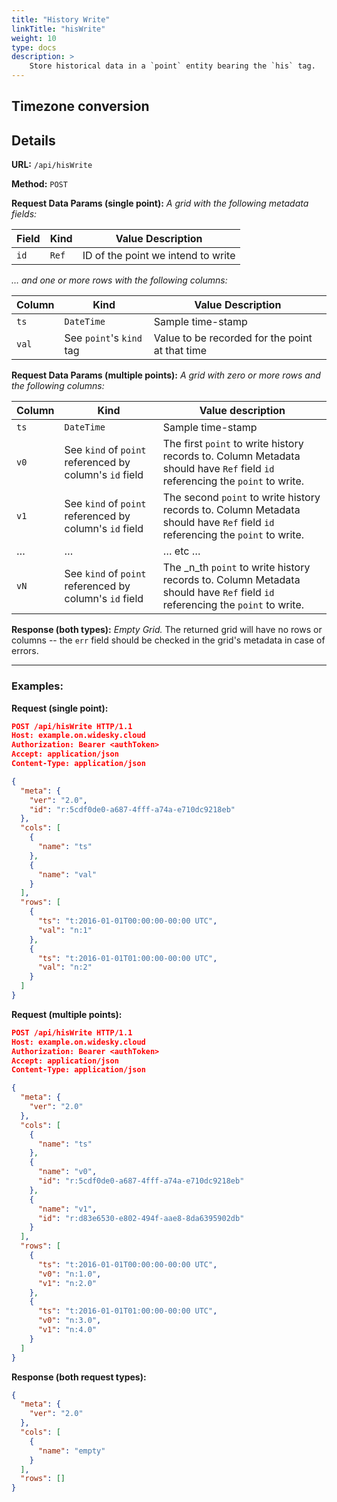 ```yaml
---
title: "History Write"
linkTitle: "hisWrite"
weight: 10
type: docs
description: >
    Store historical data in a `point` entity bearing the `his` tag.
---
```


## Timezone conversion


## Details

**URL:** `/api/hisWrite`

**Method:** `POST`

**Request Data Params (single point):** *A grid with the following metadata fields:*

|Field|Kind|Value Description|
|------|----|-----------|
|`id`|`Ref`|ID of the point we intend to write|

*… and one or more rows with the following columns:*

|Column|Kind|Value Description|
|------|----|-----------|
|`ts`|`DateTime`|Sample time-stamp|
|`val`|See `point`'s `kind` tag|Value to be recorded for the point at that time|

**Request Data Params (multiple points):** *A grid with zero or more rows and the following columns:*

|Column|Kind|Value description|
|------|----|-----------|
|`ts`|`DateTime`|Sample time-stamp|
|`v0`|See `kind` of `point` referenced by column's `id` field|The first `point` to write history records to.  Column Metadata should have `Ref` field `id` referencing the `point` to write.|
|`v1`|See `kind` of `point` referenced by column's `id` field|The second `point` to write history records to.  Column Metadata should have `Ref` field `id` referencing the `point` to write.|
|…|…|… etc …|
|`vN`|See `kind` of `point` referenced by column's `id` field|The _n_th `point` to write history records to.  Column Metadata should have `Ref` field `id` referencing the `point` to write.|

**Response (both types):** *Empty Grid.*  The returned grid will have no rows or columns -- the `err` field should be checked in the grid's metadata in case of errors.

---
### Examples:

**Request (single point):**
```json
POST /api/hisWrite HTTP/1.1
Host: example.on.widesky.cloud
Authorization: Bearer <authToken>
Accept: application/json
Content-Type: application/json

{
  "meta": {
    "ver": "2.0",
    "id": "r:5cdf0de0-a687-4fff-a74a-e710dc9218eb"
  },
  "cols": [
    {
      "name": "ts"
    },
    {
      "name": "val"
    }
  ],
  "rows": [
    {
      "ts": "t:2016-01-01T00:00:00-00:00 UTC",
      "val": "n:1"
    },
    {
      "ts": "t:2016-01-01T01:00:00-00:00 UTC",
      "val": "n:2"
    }
  ]
}
```

**Request (multiple points):**
```json
POST /api/hisWrite HTTP/1.1
Host: example.on.widesky.cloud
Authorization: Bearer <authToken>
Accept: application/json
Content-Type: application/json

{
  "meta": {
    "ver": "2.0"
  },
  "cols": [
    {
      "name": "ts"
    },
    {
      "name": "v0",
      "id": "r:5cdf0de0-a687-4fff-a74a-e710dc9218eb"
    },
    {
      "name": "v1",
      "id": "r:d83e6530-e802-494f-aae8-8da6395902db"
    }
  ],
  "rows": [
    {
      "ts": "t:2016-01-01T00:00:00-00:00 UTC",
      "v0": "n:1.0",
      "v1": "n:2.0"
    },
    {
      "ts": "t:2016-01-01T01:00:00-00:00 UTC",
      "v0": "n:3.0",
      "v1": "n:4.0"
    }
  ]
}
```

**Response (both request types):**
```json
{
  "meta": {
    "ver": "2.0"
  },
  "cols": [
    {
      "name": "empty"
    }
  ],
  "rows": []
}
```

